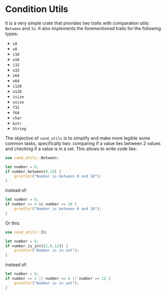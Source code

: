 # Condition Utils

It is a very simple crate that provides two traits with comparation utils: `Between` and `In`. It also implements the forementioned traits for the following types:

- `i8`
- `u8`
- `i16`
- `u16`
- `i32`
- `u32`
- `i64`
- `u64`
- `i128`
- `u128`
- `isize`
- `usize`
- `f32`
- `f64`
- `char`
- `&str`
- `String`

The objective of `cond_utils` is to simplify and make more legible some common tasks, specifically two: comparing if a value lies between 2 values and checking if a value is in a set. This allows to write code like:

```Rust
use cond_utils::Between;

let number = 6;
if number.between(0,10) {
    println!("Number is between 0 and 10");
}
```
instead of:

```Rust
let number = 6;
if number >= 0 && number <= 10 {
    println!("Number is between 0 and 10");
}
```

Or this:

```Rust
use cond_utils::In;

let number = 6;
if number.is_in(&[2,6,12]) {
    println!("Number is in set");
}
```

instead of:

```Rust
let number = 6;
if number == 2 || number == 6 || number == 12 {
    println!("Number is in set");
}
```